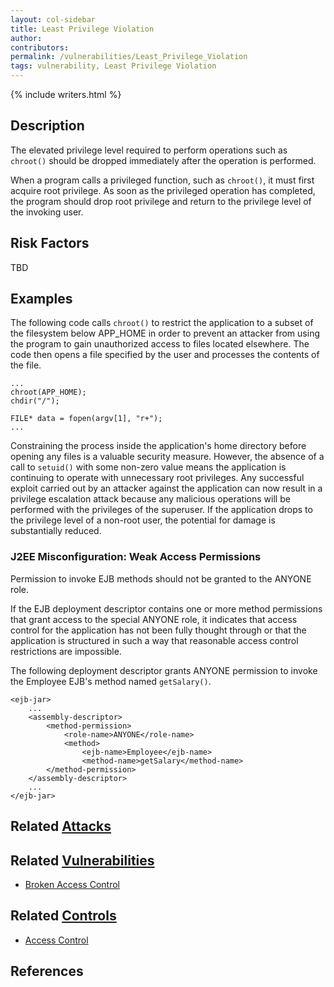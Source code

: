 ```yaml
---
layout: col-sidebar
title: Least Privilege Violation
author:
contributors:
permalink: /vulnerabilities/Least_Privilege_Violation
tags: vulnerability, Least Privilege Violation
---
```


{% include writers.html %}

## Description

The elevated privilege level required to perform operations such as `chroot()` should be dropped immediately after the operation is performed.

When a program calls a privileged function, such as `chroot()`, it must first acquire root privilege. As soon as the privileged operation has completed, the program should drop root privilege and return to the privilege level of the invoking user.

## Risk Factors

TBD

## Examples

The following code calls `chroot()` to restrict the application to a subset of the filesystem below APP_HOME in order to prevent an attacker from using the program to gain unauthorized access to files located elsewhere. The code then opens a file specified by the user and processes the contents of the file.

```
...
chroot(APP_HOME);
chdir("/");

FILE* data = fopen(argv[1], "r+");
...
```

Constraining the process inside the application's home directory before opening any files is a valuable security measure. However, the absence of a call to `setuid()` with some non-zero value means the application is continuing to operate with unnecessary root privileges. Any successful exploit carried out by an attacker against the application can now result in a privilege escalation attack because any malicious operations will be performed with the privileges of the superuser. If the application drops to the privilege level of a non-root user, the potential for damage is substantially reduced.

### J2EE Misconfiguration: Weak Access Permissions

Permission to invoke EJB methods should not be granted to the ANYONE role.

If the EJB deployment descriptor contains one or more method permissions that grant access to the special ANYONE role, it indicates that access control for the application has not been fully thought through or that the application is structured in such a way that reasonable access control restrictions are impossible.

The following deployment descriptor grants ANYONE permission to invoke the Employee EJB's method named `getSalary()`.

```
<ejb-jar>
    ...
    <assembly-descriptor>
        <method-permission>
            <role-name>ANYONE</role-name>
            <method>
                <ejb-name>Employee</ejb-name>
                <method-name>getSalary</method-name>
        </method-permission>
    </assembly-descriptor>
    ...
</ejb-jar>
```

## Related [Attacks](../attacks/)

## Related [Vulnerabilities](../vulnerabilities/)

- [Broken Access Control](../Broken_Access_Control)

## Related [Controls](https://owasp.org/www-community/controls/)

- [Access Control](../Access_Control)

## References
